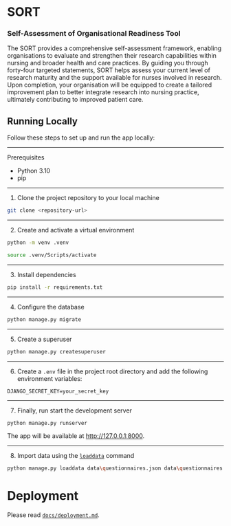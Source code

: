 # SORT
### Self-Assessment of Organisational Readiness Tool


The SORT provides a comprehensive self-assessment framework, enabling organisations to evaluate and strengthen their research capabilities within nursing and 
broader health and care practices. By guiding you through forty-four targeted statements, SORT helps assess your current level of research maturity 
and the support available for nurses involved in research. Upon completion, your organisation will be equipped to create a tailored improvement plan to better 
integrate research into nursing practice, ultimately contributing to improved patient care.


## Running Locally

Follow these steps to set up and run the app locally:

---

Prerequisites

- Python 3.10
- pip
---

1. Clone the project repository to your local machine
```bash
git clone <repository-url>
```

---

2. Create and activate a virtual environment
```bash
python -m venv .venv

source .venv/Scripts/activate

```

---

3. Install dependencies
```bash
pip install -r requirements.txt
```

---

4. Configure the database

```bash
python manage.py migrate
```

---

5. Create a superuser
```bash
python manage.py createsuperuser
```

---

6. Create a `.env` file in the project root directory and add the following environment variables:

```
DJANGO_SECRET_KEY=your_secret_key
```

---

7. Finally, run start the development server
```bash
python manage.py runserver
```

The app will be available at http://127.0.0.1:8000.

---

8. Import data using the [`loaddata`](https://docs.djangoproject.com/en/5.1/ref/django-admin/#django-admin-loaddata) command

```bash
python manage.py loaddata data\questionnaires.json data\questionnaires.json
```

# Deployment

Please read [`docs/deployment.md`](docs/deployment.md).
